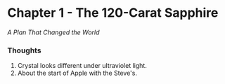 # Chapter 1 - The 120-Carat Sapphire
_A Plan That Changed the World_

### Thoughts
1. Crystal looks different under ultraviolet light.
2. About the start of Apple with the Steve's.
